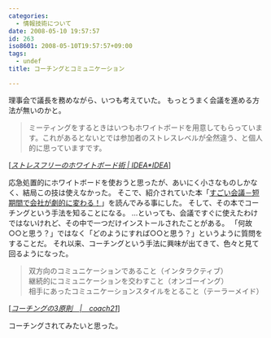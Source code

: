 ```yaml
---
categories:
  - 情報技術について
date: 2008-05-10 19:57:57
id: 263
iso8601: 2008-05-10T19:57:57+09:00
tags:
  - undef
title: コーチングとコミュニケーション

---
```


<p>理事会で議長を務めながら、いつも考えていた。
もっとうまく会議を進める方法が無いのかと。</p>

<blockquote cite="http://www.ideaxidea.com/archives/2006/08/post_116.html" title="Source: ストレスフリーのホワイトボード術 | IDEA*IDEA; Accessed Date: 5/10/2008" class="blockquote"><p>ミーティングをするときはいつもホワイトボードを用意してもらっています。これがあるとないとでは参加者のストレスレベルが全然違う、と個人的に思っていますです。</p></blockquote>

<div class="cite"> [<cite><a href="http://www.ideaxidea.com/archives/2006/08/post_116.html">ストレスフリーのホワイトボード術 | IDEA*IDEA</a></cite>] </div>

<p>応急処置的にホワイトボードを使おうと思ったが、あいにく小さなものしかなく、結局この技は使えなかった。
そこで、紹介されていた本「<a href="http://www.amazon.co.jp/exec/obidos/ASIN/4479791183/nqounet-22/ref=nosim/" name="amazletlink" target="_blank">すごい会議－短期間で会社が劇的に変わる！</a>」を読んでみる事にした。
そして、その本でコーチングという手法を知ることになる。
&#133;といっても、会議ですぐに使えたわけではないけれど、その中で一つだけインストールされたことがある。
「何故○○と思う？」ではなく「どのようにすれば○○と思う？」というように質問をすることだ。
それ以来、コーチングという手法に興味が出てきて、色々と見て回るようになった。</p>

<blockquote cite="http://www.coach.co.jp/coaching/about/principle.html" title="Source: コーチングの3原則　|　coach21; Accessed Date: 5/10/2008" class="blockquote"><p>双方向のコミュニケーションであること（インタラクティブ）
<br>継続的にコミュニケーションを交わすこと（オンゴーイング）
<br>相手にあったコミュニケーションスタイルをとること（テーラーメイド） </p></blockquote>

<div class="cite"> [<cite><a href="http://www.coach.co.jp/error.html">コーチングの3原則　|　coach21</a></cite>] </div>

<p>コーチングされてみたいと思った。</p>
    	